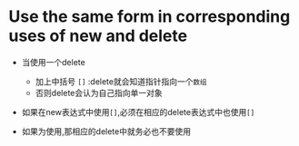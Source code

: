 # Use the same form in corresponding uses of new and delete
- 当使用一个delete
  - 加上中括号 `[]` :delete就会知道指针指向一个`数组`
  - 否则delete会认为自己指向单一对象

- 如果在new表达式中使用`[]`,必须在相应的delete表达式中也使用`[]`
- 如果为使用,那相应的delete中就务必也不要使用
